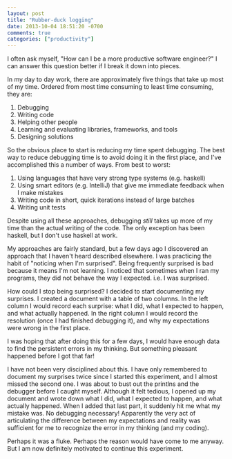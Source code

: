 ```yaml
---
layout: post
title: "Rubber-duck logging"
date: 2013-10-04 18:51:20 -0700
comments: true
categories: ["productivity"]
---
```


I often ask myself, "How can I be a more productive software engineer?" I can answer this question better if I break it down into pieces.

In my day to day work, there are approximately five things that take up most of my time. Ordered from most time consuming to least time consuming, they are:

1. Debugging
2. Writing code
3. Helping other people
4. Learning and evaluating libraries, frameworks, and tools
5. Designing solutions

So the obvious place to start is reducing my time spent debugging. The best way to reduce debugging time is to avoid doing it in the first place, and I've accomplished this a number of ways. From best to worst:

1. Using languages that have very strong type systems (e.g. haskell)
2. Using smart editors (e.g. IntelliJ) that give me immediate feedback when I make mistakes
3. Writing code in short, quick iterations instead of large batches
4. Writing unit tests

Despite using all these approaches, debugging *still* takes up more of my time than the actual writing of the code. The only exception has been haskell, but I don't use haskell at work.

My approaches are fairly standard, but a few days ago I discovered an approach that I haven't heard described elsewhere. I was practicing the habit of "noticing when I'm surprised". Being frequently surprised is bad because it means I'm not learning. I noticed that sometimes when I ran my programs, they did not behave the way I expected. i.e. I was surprised.

How could I stop being surprised? I decided to start documenting my surprises. I created a document with a table of two columns. In the left column I would record each surprise: what I did, what I expected to happen, and what actually happened. In the right column I would record the resolution (once I had finished debugging it), and why my expectations were wrong in the first place.

I was hoping that after doing this for a few days, I would have enough data to find the persistent errors in my thinking. But something pleasant happened before I got that far!

I have not been very disciplined about this. I have only remembered to document my surprises twice since I started this experiment, and I almost missed the second one. I was about to bust out the printlns and the debugger before I caught myself. Although it felt tedious, I opened up my document and wrote down what I did, what I expected to happen, and what actually happened. When I added that last part, it suddenly hit me what my mistake was. No debugging necessary! Apparently the very act of articulating the difference between my expectations and reality was sufficient for me to recognize the error in my thinking (and my coding).

Perhaps it was a fluke. Perhaps the reason would have come to me anyway. But I am now definitely motivated to continue this experiment.
